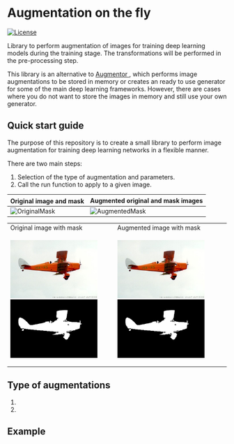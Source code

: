 # Augmentation on the fly
[![License](http://img.shields.io/badge/license-MIT-brightgreen.svg?style=flat)](LICENSE.md)

Library to perform augmentation of images for training deep learning models during the training stage. The 
transformations will be performed in the pre-processing step.

This library is an alternative to <a href=https://github.com/mdbloice/Augmentor> Augmentor </a>, which performs 
image augmentations to be stored in memory or creates an ready to use generator
for some of the main deep learning frameworks. However, there are cases where you do not want
to store the images in memory and still use your own generator.

## Quick start guide
The purpose of this repository is to create a small library to perform image augmentation
for training deep learning networks in a flexible manner.

There are two main steps:
1. Selection of the type of augmentation and parameters.
2. Call the run function to apply to a given image.


| Original image and mask<sup></sup>                                                                               | Augmented original and mask images                                                                               |
|---------------------------------------------------------------------------------------------------------------------|------------------------------------------------------------------------------------------------------------------|
| ![OriginalMask](.image/original_image_and_mask.jpg) | ![AugmentedMask](.image/original_image_and_mask.jpg)   



<table>
  <tr>
    <td>Original image with mask</td>
     <td>Augmented image with mask</td>
  </tr>
  <tr>
    <td><p float="left"><img src="./images/0051.jpg" width=200 > <img src="./images/0051_gt.jpg" width=200></p></td>
    <td><p float="left"><img src="./images/0051.jpg" width=200 > <img src="./images/0051_gt.jpg" width=200></p></td>
  </tr>
 </table>

## Type of augmentations
1. 
2.  

## Example 